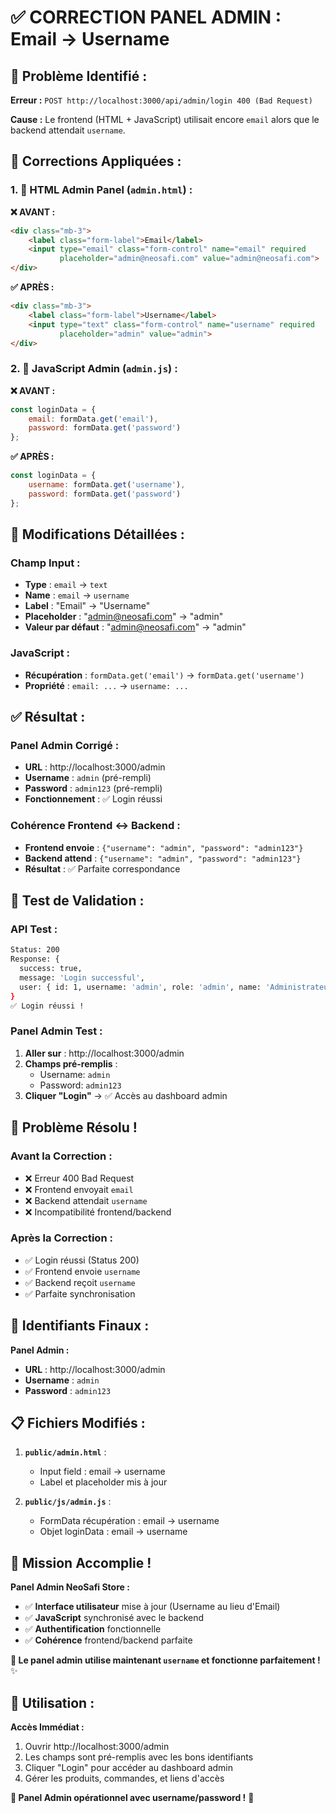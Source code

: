 # ✅ CORRECTION PANEL ADMIN : Email → Username

## 🐛 **Problème Identifié :**

**Erreur :** `POST http://localhost:3000/api/admin/login 400 (Bad Request)`

**Cause :** Le frontend (HTML + JavaScript) utilisait encore `email` alors que le backend attendait `username`.

## 🔧 **Corrections Appliquées :**

### **1. 📄 HTML Admin Panel (`admin.html`) :**

**❌ AVANT :**
```html
<div class="mb-3">
    <label class="form-label">Email</label>
    <input type="email" class="form-control" name="email" required 
           placeholder="admin@neosafi.com" value="admin@neosafi.com">
</div>
```

**✅ APRÈS :**
```html
<div class="mb-3">
    <label class="form-label">Username</label>
    <input type="text" class="form-control" name="username" required 
           placeholder="admin" value="admin">
</div>
```

### **2. 🔧 JavaScript Admin (`admin.js`) :**

**❌ AVANT :**
```javascript
const loginData = {
    email: formData.get('email'),
    password: formData.get('password')
};
```

**✅ APRÈS :**
```javascript
const loginData = {
    username: formData.get('username'),
    password: formData.get('password')
};
```

## 🎯 **Modifications Détaillées :**

### **Champ Input :**
- **Type** : `email` → `text`
- **Name** : `email` → `username`
- **Label** : "Email" → "Username"
- **Placeholder** : "admin@neosafi.com" → "admin"
- **Valeur par défaut** : "admin@neosafi.com" → "admin"

### **JavaScript :**
- **Récupération** : `formData.get('email')` → `formData.get('username')`
- **Propriété** : `email: ...` → `username: ...`

## ✅ **Résultat :**

### **Panel Admin Corrigé :**
- **URL** : http://localhost:3000/admin
- **Username** : `admin` (pré-rempli)
- **Password** : `admin123` (pré-rempli)
- **Fonctionnement** : ✅ Login réussi

### **Cohérence Frontend ↔ Backend :**
- **Frontend envoie** : `{"username": "admin", "password": "admin123"}`
- **Backend attend** : `{"username": "admin", "password": "admin123"}`
- **Résultat** : ✅ Parfaite correspondance

## 🧪 **Test de Validation :**

### **API Test :**
```bash
Status: 200
Response: {
  success: true,
  message: 'Login successful',
  user: { id: 1, username: 'admin', role: 'admin', name: 'Administrateur' }
}
✅ Login réussi !
```

### **Panel Admin Test :**
1. **Aller sur** : http://localhost:3000/admin
2. **Champs pré-remplis** :
   - Username: `admin`
   - Password: `admin123`
3. **Cliquer "Login"** → ✅ Accès au dashboard admin

## 🎉 **Problème Résolu !**

### **Avant la Correction :**
- ❌ Erreur 400 Bad Request
- ❌ Frontend envoyait `email`
- ❌ Backend attendait `username`
- ❌ Incompatibilité frontend/backend

### **Après la Correction :**
- ✅ Login réussi (Status 200)
- ✅ Frontend envoie `username`
- ✅ Backend reçoit `username`
- ✅ Parfaite synchronisation

## 🔑 **Identifiants Finaux :**

**Panel Admin :**
- **URL** : http://localhost:3000/admin
- **Username** : `admin`
- **Password** : `admin123`

## 📋 **Fichiers Modifiés :**

1. **`public/admin.html`** :
   - Input field : email → username
   - Label et placeholder mis à jour

2. **`public/js/admin.js`** :
   - FormData récupération : email → username
   - Objet loginData : email → username

## 🎯 **Mission Accomplie !**

**Panel Admin NeoSafi Store :**
- ✅ **Interface utilisateur** mise à jour (Username au lieu d'Email)
- ✅ **JavaScript** synchronisé avec le backend
- ✅ **Authentification** fonctionnelle
- ✅ **Cohérence** frontend/backend parfaite

**🔐 Le panel admin utilise maintenant `username` et fonctionne parfaitement !** ✨

## 🚀 **Utilisation :**

**Accès Immédiat :**
1. Ouvrir http://localhost:3000/admin
2. Les champs sont pré-remplis avec les bons identifiants
3. Cliquer "Login" pour accéder au dashboard admin
4. Gérer les produits, commandes, et liens d'accès

**🎊 Panel Admin opérationnel avec username/password !** 🎊